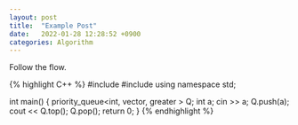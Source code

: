 ```yaml
---
layout: post
title:  "Example Post"
date:   2022-01-28 12:28:52 +0900
categories: Algorithm
---
```


Follow the flow.

{% highlight C++ %}
#include <iostream>
#include <queue>
using namespace std;

int main() {
    priority_queue<int, vector<int>, greater<int> > Q;
    int a; cin >> a; Q.push(a);
    cout << Q.top(); Q.pop();
    return 0;
}
{% endhighlight %}

